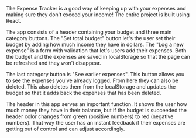 The Expense Tracker is a good way of keeping up with your expenses and making sure they don't exceed your income!
The entire project is built using React.

The app consists of a header containing your budget and three main category buttons.
The "Set total budget" button let's the user set their budget by adding how much income they have in dollars.
The "Log a new expense" is a form with validation that let's users add their expenses. Both the budget and the expenses are saved in localStorage so that the page can be refreshed and they won't disappear.

The last category button is "See earlier expenses". This button allows you to see the expenses you've already logged. From here they can also be deleted. This also deletes them from the localStorage and updates the budget so that it adds back the expenses that has been deleted.

The header in this app serves an important function. It shows the user how much money they have in their balance, but if the budget is succeeded the header color changes from green (positive numbers) to red (negative numbers). That way the user has an instant feedback if their expenses are getting out of control and can adjust accordingly.
